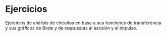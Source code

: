 # Ejercicios

Ejercicios de análisis de circuitos en base a sus funciones de transferencia y sus gráficos de Bode y de respuestas al escalón y al impulso.
